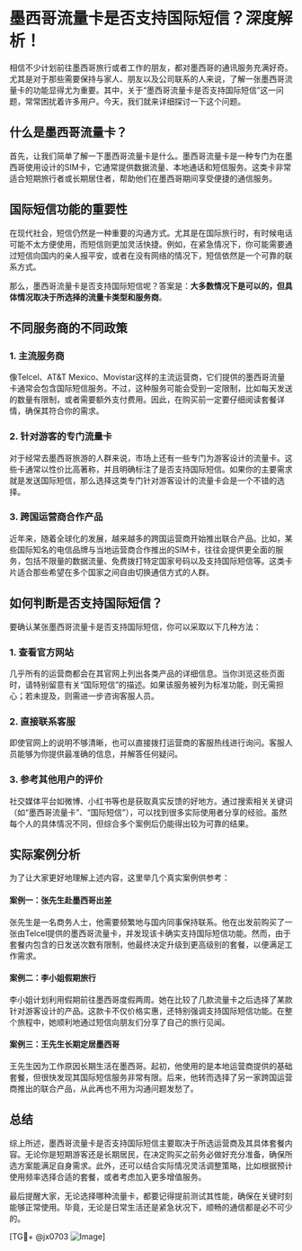 # 墨西哥流量卡是否支持国际短信？深度解析！

相信不少计划前往墨西哥旅行或者工作的朋友，都对墨西哥的通讯服务充满好奇。尤其是对于那些需要保持与家人、朋友以及公司联系的人来说，了解一张墨西哥流量卡的功能显得尤为重要。其中，关于“墨西哥流量卡是否支持国际短信”这一问题，常常困扰着许多用户。今天，我们就来详细探讨一下这个问题。

## 什么是墨西哥流量卡？

首先，让我们简单了解一下墨西哥流量卡是什么。墨西哥流量卡是一种专门为在墨西哥使用设计的SIM卡，它通常提供数据流量、本地通话和短信服务。这类卡非常适合短期旅行者或长期居住者，帮助他们在墨西哥期间享受便捷的通信服务。

## 国际短信功能的重要性

在现代社会，短信仍然是一种重要的沟通方式。尤其是在国际旅行时，有时候电话可能不太方便使用，而短信则更加灵活快捷。例如，在紧急情况下，你可能需要通过短信向国内的亲人报平安，或者在没有网络的情况下，短信依然是一个可靠的联系方式。

那么，墨西哥流量卡是否支持国际短信呢？答案是：**大多数情况下是可以的，但具体情况取决于所选择的流量卡类型和服务商**。

## 不同服务商的不同政策

### 1. 主流服务商
像Telcel、AT&T Mexico、Movistar这样的主流运营商，它们提供的墨西哥流量卡通常会包含国际短信服务。不过，这种服务可能会受到一定限制，比如每天发送的数量有限制，或者需要额外支付费用。因此，在购买前一定要仔细阅读套餐详情，确保其符合你的需求。

### 2. 针对游客的专门流量卡
对于经常去墨西哥旅游的人群来说，市场上还有一些专门为游客设计的流量卡。这些卡通常以性价比高著称，并且明确标注了是否支持国际短信。如果你的主要需求就是发送国际短信，那么选择这类专门针对游客设计的流量卡会是一个不错的选择。

### 3. 跨国运营商合作产品
近年来，随着全球化的发展，越来越多的跨国运营商开始推出联合产品。比如，某些国际知名的电信品牌与当地运营商合作推出的SIM卡，往往会提供更全面的服务，包括不限量的数据流量、免费拨打特定国家号码以及支持国际短信等。这类卡片适合那些希望在多个国家之间自由切换通信方式的人群。

## 如何判断是否支持国际短信？

要确认某张墨西哥流量卡是否支持国际短信，你可以采取以下几种方法：

### 1. 查看官方网站
几乎所有的运营商都会在其官网上列出各类产品的详细信息。当你浏览这些页面时，请特别留意有关“国际短信”的描述。如果该服务被列为标准功能，则无需担心；若未提及，则需进一步咨询客服人员。

### 2. 直接联系客服
即使官网上的说明不够清晰，也可以直接拨打运营商的客服热线进行询问。客服人员能够为你提供最准确的信息，并解答任何疑问。

### 3. 参考其他用户的评价
社交媒体平台如微博、小红书等也是获取真实反馈的好地方。通过搜索相关关键词（如“墨西哥流量卡”、“国际短信”），可以找到很多实际使用者分享的经验。虽然每个人的具体情况不同，但综合多个案例后仍能得出较为可靠的结果。

## 实际案例分析

为了让大家更好地理解上述内容，这里举几个真实案例供参考：

#### 案例一：张先生赴墨西哥出差
张先生是一名商务人士，他需要频繁地与国内同事保持联系。他在出发前购买了一张由Telcel提供的墨西哥流量卡，并发现该卡确实支持国际短信功能。然而，由于套餐内包含的日发送次数有限制，他最终决定升级到更高级别的套餐，以便满足工作需求。

#### 案例二：李小姐假期旅行
李小姐计划利用假期前往墨西哥度假两周。她在比较了几款流量卡之后选择了某款针对游客设计的产品。这款卡不仅价格实惠，还特别强调支持国际短信功能。在整个旅程中，她顺利地通过短信向朋友们分享了自己的旅行见闻。

#### 案例三：王先生长期定居墨西哥
王先生因为工作原因长期生活在墨西哥。起初，他使用的是本地运营商提供的基础套餐，但很快发现其国际短信服务非常有限。后来，他转而选择了另一家跨国运营商推出的联合产品，从此再也不用为沟通问题发愁了。

## 总结

综上所述，墨西哥流量卡是否支持国际短信主要取决于所选运营商及其具体套餐内容。无论你是短期游客还是长期居民，在决定购买之前务必做好充分准备，确保所选方案能满足自身需求。此外，还可以结合实际情况灵活调整策略，比如根据预计使用频率选择合适的套餐，或者考虑加入更多增值服务。

最后提醒大家，无论选择哪种流量卡，都要记得提前测试其性能，确保在关键时刻能够正常使用。毕竟，无论是日常生活还是紧急状况下，顺畅的通信都是必不可少的。

[TG💪+ @jx0703 ![Image](https://github.com/user-attachments/assets/dbca1d08-cadb-493c-b0ec-ad6f7a83f270)]